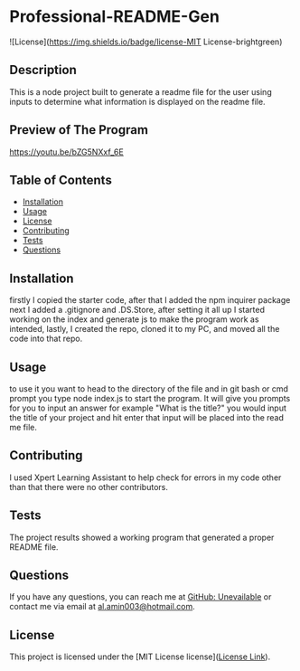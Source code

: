 # Professional-README-Gen

![License](https://img.shields.io/badge/license-MIT License-brightgreen)

## Description
This is a node project built to generate a readme file for the user using inputs to determine what information is displayed on the readme file.

## Preview of The Program
https://youtu.be/bZG5NXxf_6E

## Table of Contents
- [Installation](#installation)
- [Usage](#usage)
- [License](#license)
- [Contributing](#contributing)
- [Tests](#tests)
- [Questions](#questions)

## Installation
firstly I copied the starter code, after that I added the npm inquirer package next I added a .gitignore and .DS.Store, after setting it all up I started working on the index and generate js to make the program work as intended, lastly, I created the repo, cloned it to my PC, and moved all the code into that repo.

## Usage
to use it you want to head to the directory of the file and in git bash or cmd prompt you type node index.js to start the program. It will give you prompts for you to input an answer for example "What is the title?" you would input the title of your project and hit enter that input will be placed into the read me file.

## Contributing
I used Xpert Learning Assistant to help check for errors in my code other than that there were no other contributors.

## Tests
The project results showed a working program that generated a proper README file.

## Questions
If you have any questions, you can reach me at [GitHub: Unevailable](https://github.com/Unevailable) or contact me via email at al.amin003@hotmail.com.
## License

This project is licensed under the [MIT License license]([License Link](https://opensource.org/licenses/mit)).
